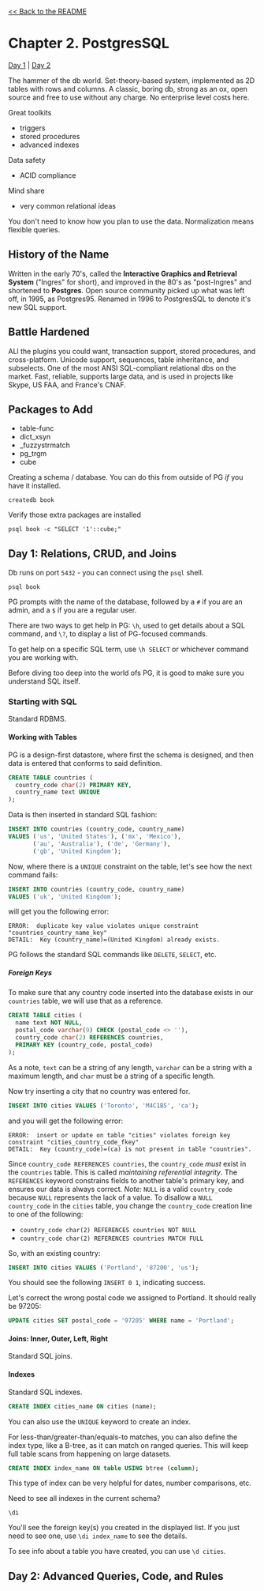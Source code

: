 [&lt;&lt; Back to the README](README.md)

# Chapter 2. PostgresSQL

[Day 1][day-1] | [Day 2][day-2]

The hammer of the db world. Set-theory-based system, implemented as 2D tables
with rows and columns. A classic, boring db, strong as an ox, open source and
free to use without any charge. No enterprise level costs here.

Great toolkits
+ triggers
+ stored procedures
+ advanced indexes

Data safety
+ ACID compliance

Mind share
+ very common relational ideas

You don't need to know how you plan to use the data. Normalization means
flexible queries. 

## History of the Name

Written in the early 70's, called the **Interactive Graphics and Retrieval System**
("Ingres" for short), and improved in the 80's as "post-Ingres" and shortened to
**Postgres**. Open source community picked up what was left off, in 1995, as
Postgres95. Renamed in 1996 to PostgresSQL to denote it's new SQL support.

## Battle Hardened

ALl the plugins you could want, transaction support, stored procedures, and
cross-platform. Unicode support, sequences, table inheritance, and subselects.
One of the most ANSI SQL-compliant relational dbs on the market. Fast, reliable,
supports large data, and is used in projects like Skype, US FAA, and France's CNAF.

## Packages to Add

+ table-func
+ dict_xsyn
+ _fuzzystrmatch
+ pg_trgm
+ cube

Creating a schema / database. You can do this from outside of PG _if_ you have it
installed.

`createdb book`

Verify those extra packages are installed

`psql book -c "SELECT '1'::cube;"`

<a name='day-1'></a>

## Day 1: Relations, CRUD, and Joins

Db runs on port `5432` - you can connect using the `psql` shell.

`psql book`

PG prompts with the name of the database, followed by a `#` if you are an admin,
and a `$` if you are a regular user.

There are two ways to get help in PG: `\h`, used to get details about a SQL command,
and `\?`, to display a list of PG-focused commands.


To get help on a specific SQL term, use `\h SELECT` or whichever command you are
working with.

Before diving too deep into the world ofs PG, it is good to make sure you understand
SQL itself.

### Starting with SQL

Standard RDBMS.

#### Working with Tables

PG is a design-first datastore, where first the schema is designed, and then data
is entered that conforms to said definition.

```sql
CREATE TABLE countries (
  country_code char(2) PRIMARY KEY,
  country_name text UNIQUE
);
```

Data is then inserted in standard SQL fashion:

```sql
INSERT INTO countries (country_code, country_name)
VALUES ('us', 'United States'), ('mx', 'Mexico'),
       ('au', 'Australia'), ('de', 'Germany'),
       ('gb', 'United Kingdom');
```

Now, where there is a `UNIQUE` constraint on the table, let's see how the next
command fails:

```sql
INSERT INTO countries (country_code, country_name)
VALUES ('uk', 'United Kingdom');
```

will get you the following error:

```
ERROR:  duplicate key value violates unique constraint "countries_country_name_key"
DETAIL:  Key (country_name)=(United Kingdom) already exists.
```

PG follows the standard SQL commands like `DELETE`, `SELECT`, etc.

##### Foreign Keys

To make sure that any country code inserted into the database exists in our
`countries` table, we will use that as a reference.

```SQL
CREATE TABLE cities (
  name text NOT NULL,
  postal_code varchar(9) CHECK (postal_code <> ''),
  country_code char(2) REFERENCES countries,
  PRIMARY KEY (country_code, postal_code)
);
```

As a note, `text` can be a string of any length, `varchar` can be a string with
a maximum length, and `char` must be a string of a specific length.

Now try inserting a city that no country was entered for.

```SQL
INSERT INTO cities VALUES ('Toronto', 'M4C1B5', 'ca');
```

and you will get the following error:

```
ERROR:  insert or update on table "cities" violates foreign key constraint "cities_country_code_fkey"
DETAIL:  Key (country_code)=(ca) is not present in table "countries".
```

Since `country_code REFERENCES countries`, the `country_code` *must* exist in the 
`countries` table. This is called _maintaining referential integrity_. The
`REFERENCES` keyword constrains fields to another table's primary key, and ensures
our data is always correct. *Note:* `NULL` is a valid `country_code` because
`NULL` represents the lack of a value. To disallow a `NULL country_code` in the
`cities` table, you change the `country_code` creation line to one of the following:

- `country_code char(2) REFERENCES countries NOT NULL`
- `country_code char(2) REFERENCES countries MATCH FULL`

So, with an existing country:

```SQL
INSERT INTO cities VALUES ('Portland', '87200', 'us');
```

You should see the following `INSERT 0 1`, indicating success.

Let's correct the wrong postal code we assigned to Portland. It should really
be 97205:

```SQL
UPDATE cities SET postal_code = '97205' WHERE name = 'Portland';
```

#### Joins: Inner, Outer, Left, Right

Standard SQL joins.

#### Indexes

Standard SQL indexes.

```SQL
CREATE INDEX cities_name ON cities (name);
```

You can also use the `UNIQUE` keyword to create an index.

For less-than/greater-than/equals-to matches, you can also define the index
type, like a B-tree, as it can match on ranged queries. This will keep full
table scans from happening on large datasets. 

```SQL
CREATE INDEX index_name ON table USING btree (column);
```

This type of index can be very helpful for dates, number comparisons, etc.

Need to see all indexes in the current schema?

`\di`

You'll see the foreign key(s) you created in the displayed list. If you just
need to see one, use `\di index_name` to see the details.

To see info about a table you have created, you can use `\d cities`.

<a name='day-2'></a>

## Day 2: Advanced Queries, Code, and Rules

[day-1]: #day-1
[day-2]: #day-2

